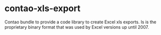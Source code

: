 # contao-xls-export

Contao bundle to provide a code library to create Excel xls exports. Is is the proprietary binary format that was used by Excel versions up until 2007.
